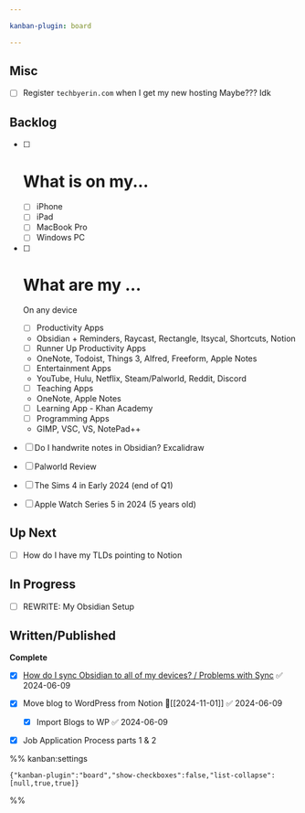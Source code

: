 ```yaml
---

kanban-plugin: board

---
```


## Misc

- [ ] Register `techbyerin.com` when I get my new hosting
	Maybe??? Idk


## Backlog

- [ ] # What is on my...
	
	- [ ] iPhone
	- [ ] iPad
	- [ ] MacBook Pro
	- [ ] Windows PC
- [ ] # What are my ...
	
	On any device
	- [ ] Productivity Apps
	- Obsidian + Reminders, Raycast, Rectangle, Itsycal, Shortcuts, Notion
	- [ ] Runner Up Productivity Apps
	- OneNote, Todoist, Things 3, Alfred, Freeform, Apple Notes
	- [ ] Entertainment Apps
	- YouTube, Hulu, Netflix, Steam/Palworld, Reddit, Discord
	- [ ] Teaching Apps
	- OneNote, Apple Notes
	- [ ] Learning App - Khan Academy
	- [ ] Programming Apps
	- GIMP, VSC, VS, NotePad++
- [ ] Do I handwrite notes in Obsidian? Excalidraw
- [ ] Palworld Review
- [ ] The Sims 4 in Early 2024 (end of Q1)
- [ ] Apple Watch Series 5 in 2024 (5 years old)


## Up Next

- [ ] How do I have my TLDs pointing to Notion


## In Progress

- [ ] REWRITE: My Obsidian Setup


## Written/Published

**Complete**
- [x] [How do I sync Obsidian to all of my devices? / Problems with Sync](https://www.notion.so/dudethatserin/How-do-I-sync-Obsidian-to-all-of-my-devices-7660a31920b44e8bbb0793fe1669c72a?pvs=4) ✅ 2024-06-09
- [x] Move blog to WordPress from Notion 🛫[[2024-11-01]] ✅ 2024-06-09
	- [x] Import Blogs to WP ✅ 2024-06-09
- [x] Job Application Process parts 1 & 2




%% kanban:settings
```
{"kanban-plugin":"board","show-checkboxes":false,"list-collapse":[null,true,true]}
```
%%
